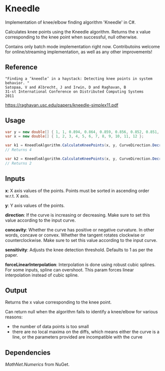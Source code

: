 # Kneedle
Implementation of knee/elbow finding algorithm 'Kneedle' in C#.

Calculates knee points using the Kneedle algorithm. Returns the x value corresponding to the knee point when successful, null otherwise.

Contains only batch mode implementation right now. Contributoins welcome for online/streaming implementation, as well as any other improvements!

## Reference
    "Finding a ‘kneedle’ in a haystack: Detecting knee points in system behavior. "
    Satopaa, V and Albrecht, J and Irwin, D and Raghavan, B
    31-st International Conference on Distributed Computing Systems
    2011
https://raghavan.usc.edu/papers/kneedle-simplex11.pdf

## Usage



```csharp
var y = new double[] { 1, 1, 0.894, 0.864, 0.859, 0.856, 0.852, 0.851, 0.849, 0.848, 0.847, 0.845 };
var x = new double[] { 1, 2, 3, 4, 5, 6, 7, 8, 9, 10, 11, 12 };

var k1 = KneedleAlgorithm.CalculateKneePoints(x, y, CurveDirection.Decreasing, Curvature.Counterclockwise, forceLinearInterpolation: false); 
// Returns 4

var k2 = KneedleAlgorithm.CalculateKneePoints(x, y, CurveDirection.Decreasing, Curvature.Clockwise, forceLinearInterpolation: false);
// Returns 2

```

## Inputs

**x**: X axis values of the points. Points must be sorted in ascending order w.r.t. X axis.

**y**: Y axis values of the points.

**direction**: If the curve is increasing or decreasing. Make sure to set this value according to the input curve.

**concavity**: Whether the curve has positive or negative curvature. In other words, concave or convex. Whether the tangent rotates clockwise or counterclockwise. Make sure to set this value according to the input curve.

**sensitivity**: Adjusts the knee detection threshold. Defaults to 1 as per the paper.

**forceLinearInterpolation**: Interpolation is done using robust cubic splines. For some inputs, spline can overshoot. This param forces linear interpolation instead of cubic spline.

## Output
Returns the x value corresponding to the knee point.

Can return null when the algorithm fails to identify a knee/elbow for various reasons:
- the number of data points is too small
- there are no local maxima on the diffs, which means either the curve is a line, or the parameters provided are incompatible with the curve

## Dependencies

*MathNet.Numerics* from NuGet.